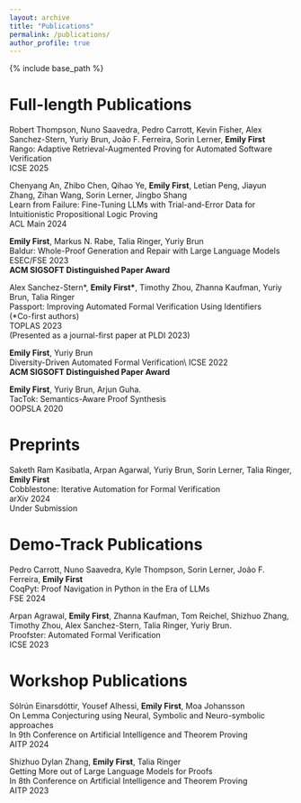 ```yaml
---
layout: archive
title: "Publications"
permalink: /publications/
author_profile: true
---
```


{% include base_path %}


Full-length Publications 
======
Robert Thompson, Nuno Saavedra, Pedro Carrott, Kevin Fisher, Alex Sanchez-Stern, Yuriy Brun, João F. Ferreira, Sorin Lerner, **Emily First**\
Rango: Adaptive Retrieval-Augmented Proving for Automated Software Verification\
ICSE 2025

Chenyang An, Zhibo Chen, Qihao Ye, **Emily First**, Letian Peng, Jiayun Zhang, Zihan Wang, Sorin Lerner, Jingbo Shang\
Learn from Failure: Fine-Tuning LLMs with Trial-and-Error Data for Intuitionistic Propositional Logic Proving\
ACL Main 2024

**Emily First**, Markus N. Rabe, Talia Ringer, Yuriy Brun\
Baldur: Whole-Proof Generation and Repair with Large Language Models\
ESEC/FSE 2023\
**ACM SIGSOFT Distinguished Paper Award**

Alex Sanchez-Stern\*, **Emily First\***, Timothy Zhou, Zhanna Kaufman, Yuriy Brun, Talia Ringer\
Passport: Improving Automated Formal Verification Using Identifiers\
(*Co-first authors)\
TOPLAS 2023\
(Presented as a journal-first paper at PLDI 2023)

**Emily First**, Yuriy Brun\
Diversity-Driven Automated Formal Verification\ 
ICSE 2022\
**ACM SIGSOFT Distinguished Paper Award**

**Emily First**, Yuriy Brun, Arjun Guha.\
TacTok: Semantics-Aware Proof Synthesis\
OOPSLA 2020

Preprints
======
Saketh Ram Kasibatla, Arpan Agarwal, Yuriy Brun, Sorin Lerner, Talia Ringer, **Emily First**\
Cobblestone: Iterative Automation for Formal Verification\
arXiv 2024\
Under Submission

Demo-Track Publications
======
Pedro Carrott, Nuno Saavedra, Kyle Thompson, Sorin Lerner, João F. Ferreira, **Emily First**\
CoqPyt: Proof Navigation in Python in the Era of LLMs\
FSE 2024

Arpan Agrawal, **Emily First**, Zhanna Kaufman, Tom Reichel, Shizhuo Zhang, Timothy Zhou,  Alex Sanchez-Stern, Talia Ringer, Yuriy Brun.\
Proofster: Automated Formal Verification\
ICSE 2023


Workshop Publications 
======
Sólrún Einarsdóttir, Yousef Alhessi, **Emily First**, Moa Johansson\
On Lemma Conjecturing using Neural, Symbolic and Neuro-symbolic approaches\
In 9th Conference on Artificial Intelligence and Theorem Proving\
AITP 2024

Shizhuo Dylan Zhang, **Emily First**, Talia Ringer\
Getting More out of Large Language Models for Proofs\
In 8th Conference on Artificial Intelligence and Theorem Proving\
AITP 2023
